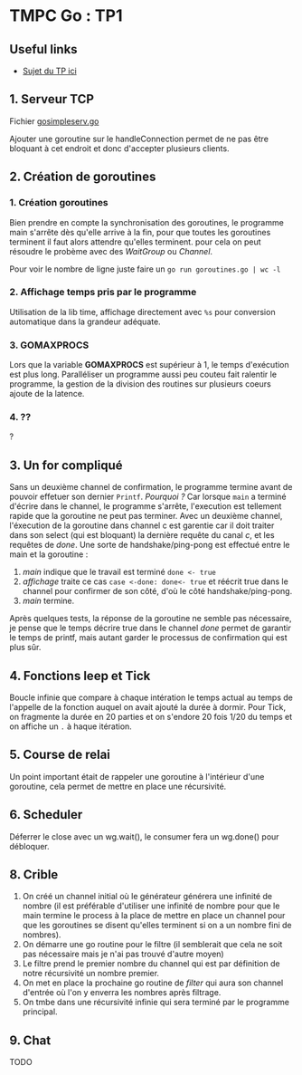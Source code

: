 # TMPC Go : TP1

## Useful links

* [Sujet du TP ici](http://users.polytech.unice.fr/~eg/TMPC/Tds/Td1/sujet.html)

## 1. Serveur TCP

Fichier [gosimpleserv.go](http://users.polytech.unice.fr/~eg/TMPC/Tds/Td1/sujet.html)

Ajouter une goroutine sur le handleConnection permet de ne pas être bloquant à cet endroit et donc d'accepter plusieurs clients.

## 2. Création de goroutines

### 1. Création goroutines

Bien prendre en compte la synchronisation des goroutines, le programme main s'arrête dès qu'elle arrive à la fin, pour que toutes les goroutines terminent il faut alors attendre qu'elles terminent. pour cela on peut résoudre le probème avec des *WaitGroup* ou *Channel*.

Pour voir le nombre de ligne juste faire un `go run goroutines.go | wc -l`

### 2. Affichage temps pris par le programme

Utilisation de la lib time, affichage directement avec `%s` pour conversion automatique dans la grandeur adéquate.

### 3. GOMAXPROCS

Lors que la variable __GOMAXPROCS__ est supérieur à 1, le temps d'exécution est plus long. Paralléliser un programme aussi peu couteu fait ralentir le programme, la gestion de la division des routines sur plusieurs coeurs ajoute de la latence.

### 4. ??

?

## 3. Un for compliqué

Sans un deuxième channel de confirmation, le programme termine avant de pouvoir effetuer son dernier `Printf`. *Pourquoi ?* Car lorsque `main` a terminé d'écrire dans le channel, le programme s'arrête, l'execution est tellement rapide que la goroutine ne peut pas terminer.
Avec un deuxième channel, l'éxecution de la goroutine dans channel c est garentie car il doit traiter dans son select (qui est bloquant) la dernière requête du canal *c*, et les requêtes de *done*. Une sorte de handshake/ping-pong est effectué entre le main et la goroutine :

1. *main* indique que le travail est terminé `done <- true`
2. *affichage* traite ce cas `case <-done: done<- true` et réécrit true dans le channel pour confirmer de son côté, d'où le côté handshake/ping-pong.
3. *main* termine.

Après quelques tests, la réponse de la goroutine ne semble pas nécessaire, je pense que le temps décrire true dans le channel *done* permet de garantir le temps de printf, mais autant garder le processus de confirmation qui est plus sûr.

## 4. Fonctions leep et Tick

Boucle infinie que compare à chaque intération le temps actual au temps de l'appelle de la fonction auquel on avait ajouté la durée à dormir.
Pour Tick, on fragmente la durée en 20 parties et on s'endore 20 fois 1/20 du temps et on affiche un `.` à haque itération.

## 5. Course de relai

Un point important était de rappeler une goroutine à l'intérieur d'une goroutine, cela permet de mettre en place une récursivité.

## 6. Scheduler

Déferrer le close avec un wg.wait(), le consumer fera un wg.done() pour débloquer.

## 8. Crible

1. On créé un channel initial où le générateur générera une infinité de nombre (il est préférable d'utiliser une infinité de nombre pour que le main termine le process à la place de mettre en place un channel pour que les goroutines se disent qu'elles terminent si on a un nombre fini de nombres).
2. On démarre une go routine pour le filtre (il semblerait que cela ne soit pas nécessaire mais je n'ai pas trouvé d'autre moyen)
3. Le filtre prend le premier nombre du channel qui est par définition de notre récursivité un nombre premier.
4. On met en place la prochaine go routine de *filter* qui aura son channel d'entrée où l'on y enverra les nombres après filtrage.
5. On tmbe dans une récursivité infinie qui sera terminé par le programme principal.

## 9. Chat

TODO